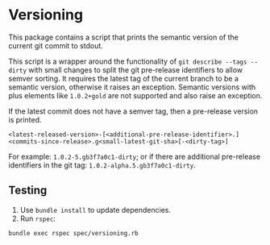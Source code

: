 # Versioning

This package contains a script that prints the semantic version of the current
git commit to stdout.

This script is a wrapper around the functionality of
`git describe --tags --dirty` with small changes to split the git pre-release
identifiers to allow semver sorting. It requires the latest tag of the current
branch to be a semantic version, otherwise it raises an exception. Semantic
versions with plus elements like `1.0.2+gold` are not supported and also raise
an exception.

If the latest commit does not have a semver tag, then a pre-release version is
printed.

`<latest-released-version>-[<additional-pre-release-identifier>.]<commits-since-release>.g<small-latest-git-sha>[-<dirty-tag>]`

For example: `1.0.2-5.gb3f7a0c1-dirty`; or if there are additional pre-release
identifiers in the git tag: `1.0.2-alpha.5.gb3f7a0c1-dirty`.

## Testing

1. Use `bundle install` to update dependencies.
2. Run `rspec`:
```shell
bundle exec rspec spec/versioning.rb
```
